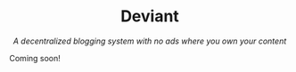 <!-- <p align="center">
  <img width="150" src="https://github.com/devian-apps/devian/blob/master/res/logo.svg" />
</p> -->
<h1 align="center">Deviant</h1>
<p align="center">
  <i>A decentralized blogging system with no ads where you own your content</i>
</p>

Coming soon!
